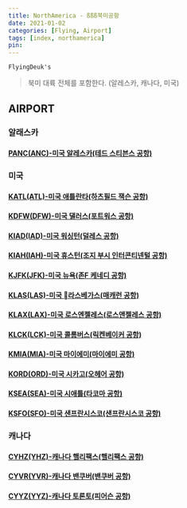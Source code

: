 ```yaml
---
title: NorthAmerica - ßßß북미공항
date: 2021-01-02
categories: [Flying, Airport]
tags: [index, northamerica]
pin:
---
```


`FlyingDeuk's`
>북미 대륙 전체를 포함한다. (알레스카, 캐나다, 미국)<br>

## AIRPORT

### 알래스카
#### [PANC(ANC)-미국 알레스카(테드 스티븐스 공항)](/posts/PANC-ANC/)

### 미국
#### [KATL(ATL)-미국 애틀란타(하츠필드 잭슨 공항)](/posts/KATL-ATL/)

#### [KDFW(DFW)-미국 댈러스(포트워스 공항)](/posts/KDFW-DFW/)

#### [KIAD(IAD)-미국 워싱턴(덜레스 공항)](/posts/KIAD-IAD/)

#### [KIAH(IAH)-미국 휴스턴(조지 부시 인터콘티넨털 공항)](/posts/KIAH-IAH/)

#### [KJFK(JFK)-미국 뉴욕(존F 케네디 공항)](/posts/KJFK-JFK/)

#### [KLAS(LAS)-미국 라스베가스(매캐런 공항)](/posts/KLAS-LAS/)

#### [KLAX(LAX)-미국 로스엔젤레스(로스앤젤레스 공항)](/posts/KLAX-LAX/)

#### [KLCK(LCK)-미국 콜롬버스(릭켄베이커 공항)](/posts/KLCK-LCK/)

#### [KMIA(MIA)-미국 마이에미(마이에미 공항)](/posts/KMIA-MIA/)

#### [KORD(ORD)-미국 시카고(오헤어 공항)](/posts/KORD-ORD/)

#### [KSEA(SEA)-미국 시애틀(타코마 공항)](/posts/KSEA-SEA/)

#### [KSFO(SFO)-미국 샌프란시스코(샌프란시스코 공항)](/posts/KSFO-SFO/)

### 캐나다

#### [CYHZ(YHZ)-캐나다 핼리팩스(핼리팩스 공항)](/posts/CYHZ-YHZ/)

#### [CYVR(YVR)-캐나다 밴쿠버(밴쿠버 공항)](/posts/CYVR-YVR/)

#### [CYYZ(YYZ)-캐나다 토론토(피어슨 공항)](/posts/CYYZ-YYZ/)
